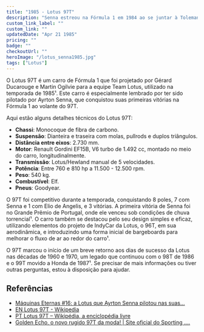 ```yaml
---
title: "1985 - Lotus 97T"
description: "Senna estreou na Fórmula 1 em 1984 ao se juntar à Toleman, uma equipe relativamente nova, usando pneus Pirelli menos competitivos."
custom_link_label: ""
custom_link: ""
updatedDate: "Apr 21 1985"
pricing: ""
badge: ""
checkoutUrl: ""
heroImage: "/lotus_senna1985.jpg"
tags: ["Lotus"]
---
```


O Lotus 97T é um carro de Fórmula 1 que foi projetado por Gérard Ducarouge e Martin Ogilvie para a equipe Team Lotus, utilizado na temporada de 1985¹. Este carro é especialmente lembrado por ter sido pilotado por Ayrton Senna, que conquistou suas primeiras vitórias na Fórmula 1 ao volante do 97T.

Aqui estão alguns detalhes técnicos do Lotus 97T:
- **Chassi**: Monocoque de fibra de carbono.
- **Suspensão**: Dianteira e traseira com molas, pullrods e duplos triângulos.
- **Distância entre eixos**: 2.730 mm.
- **Motor**: Renault Gordini EF15B, V6 turbo de 1.492 cc, montado no meio do carro, longitudinalmente.
- **Transmissão**: Lotus/Hewland manual de 5 velocidades.
- **Potência**: Entre 760 e 810 hp a 11.500 - 12.500 rpm.
- **Peso**: 540 kg.
- **Combustível**: Elf.
- **Pneus**: Goodyear.

O 97T foi competitivo durante a temporada, conquistando 8 poles, 7 com Senna e 1 com Elio de Angelis, e 3 vitórias. A primeira vitória de Senna foi no Grande Prêmio de Portugal, onde ele venceu sob condições de chuva torrencial¹. O carro também se destacou pelo seu design simples e eficaz, utilizando elementos do projeto de IndyCar da Lotus, o 96T, em sua aerodinâmica, e introduzindo uma forma inicial de bargeboards para melhorar o fluxo de ar ao redor do carro¹.

O 97T marcou o início de um breve retorno aos dias de sucesso da Lotus nas décadas de 1960 e 1970, um legado que continuou com o 98T de 1986 e o 99T movido a Honda de 1987¹. Se precisar de mais informações ou tiver outras perguntas, estou à disposição para ajudar.

## Referências

  - [Máquinas Eternas #16: a Lotus que Ayrton Senna pilotou nas suas...](https://ge.globo.com/motor/formula-1/blogs/f1-memoria/post/2019/03/24/maquinas-eternas-16-a-lotus-que-ayrton-senna-pilotou-nas-suas-primeiras-vitorias-na-formula-1.ghtml)
  - [EN Lotus 97T - Wikipedia](https://en.wikipedia.org/wiki/Lotus_97T) 
  - [PT Lotus 97T – Wikipédia, a enciclopédia livre](https://pt.wikipedia.org/wiki/Lotus_97T) 
  - [Golden Echo, o novo rugido 97T da moda! | Site oficial do Sporting ....](https://www.sporting.pt/pt/noticias/clube/noticias/2024-01-19/golden-echo-o-novo-rugido-97t-da-moda.inimundi.com.br)

